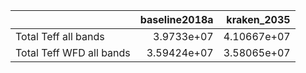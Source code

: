 |                          |   baseline2018a |   kraken_2035 |
|:-------------------------|----------------:|--------------:|
| Total Teff all bands     |     3.9733e+07  |   4.10667e+07 |
| Total Teff WFD all bands |     3.59424e+07 |   3.58065e+07 |
